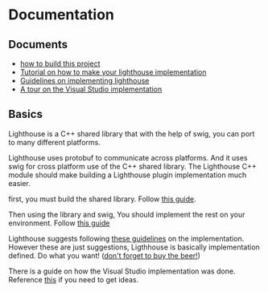 # Documentation

## Documents
- [how to build this project](/Building/README.md)
- [Tutorial on how to make your lighthouse implementation](/Tutorial)
- [Guidelines on implementing lighthouse](/GuideLines)
- [A tour on the Visual Studio implementation](/Implementation)

## Basics
Lighthouse is a C++ shared library that with the help of swig,
you can port to many different platforms.

Lighthouse uses protobuf to communicate across platforms.
And it uses swig for cross platform use of the C++ shared library.
The Lighthouse C++ module should make building a Lighthouse plugin implementation much easier.

first, you must build the shared library.
Follow [this guide](/Building).

Then using the library and swig,
You should implement the rest on your environment.
Follow [this guide](/Tutorial)

Lighthouse suggests following [these guidelines](/GuideLines) on the implementation.
However these are just suggestions, Ligthhouse is basically implementation defined.
Do what you want! ([don't forget to buy the beer!](../BEERWARE-LICENSE))

There is a guide on how the Visual Studio implementation was done.
Reference [this](/Implementation) if you need to get ideas.